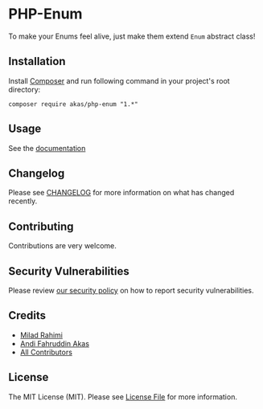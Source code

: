 # PHP-Enum

To make your Enums feel alive, just make them extend `Enum` abstract class!

## Installation

Install [Composer](https://getcomposer.org) and run following command in your project's root directory:

```
composer require akas/php-enum "1.*"
```

## Usage

See the [documentation](docs)

## Changelog

Please see [CHANGELOG](CHANGELOG.md) for more information on what has changed recently.

## Contributing

Contributions are very welcome.

## Security Vulnerabilities

Please review [our security policy](../../security/policy) on how to report security vulnerabilities.

## Credits

- [Milad Rahimi](https://github.com/miladrahimi/php-enum)
- [Andi Fahruddin Akas](https://github.com/andifahruddinakas)
- [All Contributors](../../contributors)

## License

The MIT License (MIT). Please see [License File](LICENSE.md) for more information.